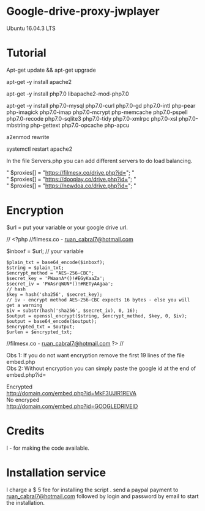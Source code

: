 # Google-drive-proxy-jwplayer

Ubuntu 16.04.3 LTS 

# Tutorial

Apt-get update && apt-get upgrade<br>

apt-get -y install apache2<br>

apt-get -y install php7.0 libapache2-mod-php7.0<br>

apt-get -y install php7.0-mysql php7.0-curl php7.0-gd php7.0-intl php-pear php-imagick php7.0-imap php7.0-mcrypt php-memcache  php7.0-pspell php7.0-recode php7.0-sqlite3 php7.0-tidy php7.0-xmlrpc php7.0-xsl php7.0-mbstring php-gettext php7.0-opcache php-apcu <br>

a2enmod rewrite <br>

systemctl restart apache2 <br>

In the file Servers.php you can add different servers to do load balancing.

"  $proxies[] = "https://filmesx.co/drive.php?id=";  " <br>
"  $proxies[] = "https://dooplay.co/drive.php?id=";  " <br>
"  $proxies[] = "https://newdoa.co/drive.php?id=";  " <br>

# Encryption

$url = put your variable or your google drive url.

// <?php //filmesx.co - ruan_cabral7@hotmail.com

$inboxf = $url; // your variable

    $plain_txt = base64_encode($inboxf);
    $string = $plain_txt;
    $encrypt_method = "AES-256-CBC";
    $secret_key = 'PWaanA*()!#EGyKaaZa';
    $secret_iv = 'PWAsrqWUN*()!#RETyAAgaa';
    // hash
    $key = hash('sha256', $secret_key); 
    // iv - encrypt method AES-256-CBC expects 16 bytes - else you will get a warning
    $iv = substr(hash('sha256', $secret_iv), 0, 16);
    $output = openssl_encrypt($string, $encrypt_method, $key, 0, $iv);
    $output = base64_encode($output);
    $encrypted_txt = $output;
    $urlen = $encrypted_txt;

//filmesx.co - ruan_cabral7@hotmail.com ?> //

Obs 1: If you do not want encryption remove the first 19 lines of the file embed.php <br>
Obs 2: Without encryption you can simply paste the google id at the end of embed.php?id= <br>

Encrypted  <br>
http://domain.com/embed.php?id=MkF3UJlR1REVA <br>
No encryped  <br>
http://domain.com/embed.php?id=GOOGLEDRIVEID <br>

# Credits

I - for making the code available.

# Installation service

I charge a $ 5 fee for installing the script .
send a paypal payment to ruan_cabral7@hotmail.com followed by login and password by email to start the installation.
